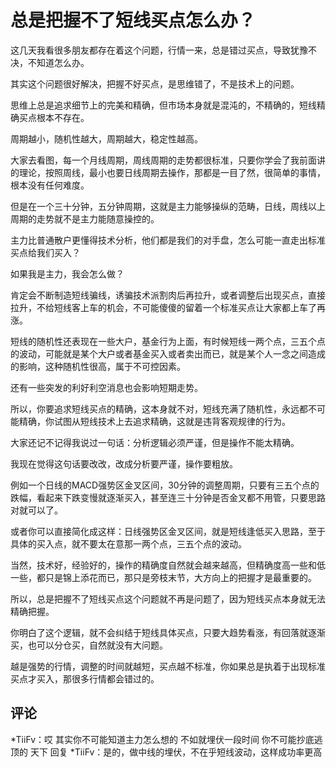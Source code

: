 # 总是把握不了短线买点怎么办？
[url]: (https://t.zsxq.com/BqB2RRV)

这几天我看很多朋友都存在着这个问题，行情一来，总是错过买点，导致犹豫不决，不知道怎么办。

其实这个问题很好解决，把握不好买点，是思维错了，不是技术上的问题。

思维上总是追求细节上的完美和精确，但市场本身就是混沌的，不精确的，短线精确买点根本不存在。

周期越小，随机性越大，周期越大，稳定性越高。

大家去看图，每一个月线周期，周线周期的走势都很标准，只要你学会了我前面讲的理论，按照周线，最小也要日线周期去操作，那都是一目了然，很简单的事情，根本没有任何难度。

但是在一个三十分钟，五分钟周期，这就是主力能够操纵的范畴，日线，周线以上周期的走势就不是主力能随意操控的。

主力比普通散户更懂得技术分析，他们都是我们的对手盘，怎么可能一直走出标准买点给我们买入？

如果我是主力，我会怎么做？

肯定会不断制造短线骗线，诱骗技术派割肉后再拉升，或者调整后出现买点，直接拉升，不给短线客上车的机会，不可能傻傻的留着一个标准买点让大家都上车了再涨。

短线的随机性还表现在一些大户，基金行为上面，有时候短线一两个点，三五个点的波动，可能就是某个大户或者基金买入或者卖出而已，就是某个人一念之间造成的影响，这种随机性很高，属于不可控因素。

还有一些突发的利好利空消息也会影响短期走势。

所以，你要追求短线买点的精确，这本身就不对，短线充满了随机性，永远都不可能精确，你试图从短线技术上去追求精确，这就是违背客观规律的行为。

大家还记不记得我说过一句话：分析逻辑必须严谨，但是操作不能太精确。

我现在觉得这句话要改改，改成分析要严谨，操作要粗放。

例如一个日线的MACD强势区金叉区间，30分钟的调整周期，只要有三五个点的跌幅，看起来下跌变慢就逐渐买入，甚至连三十分钟是否金叉都不用管，只要思路对就可以了。

或者你可以直接简化成这样：日线强势区金叉区间，就是短线逢低买入思路，至于具体的买入点，就不要太在意那一两个点，三五个点的波动。

当然，技术好，经验好的，操作的精确度自然就会越来越高，但精确度高一些和低一些，都只是锦上添花而已，那只是旁枝末节，大方向上的把握才是最重要的。

所以，总是把握不了短线买点这个问题就不再是问题了，因为短线买点本身就无法精确把握。

你明白了这个逻辑，就不会纠结于短线具体买点，只要大趋势看涨，有回落就逐渐买，也可以分仓买，自然就没有大问题。

越是强势的行情，调整的时间就越短，买点越不标准，你如果总是执着于出现标准买点才买入，那很多行情都会错过的。

## 评论
*TiiFv：哎 其实你不可能知道主力怎么想的 不如就埋伏一段时间 你不可能抄底逃顶的
天下 回复 *TiiFv：是的，做中线的埋伏，不在乎短线波动，这样成功率更高